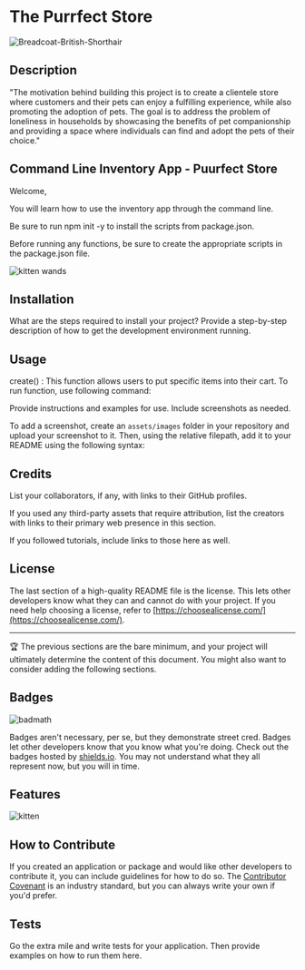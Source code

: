 # The Purrfect Store
![Breadcoat-British-Shorthair](https://github.com/JackieC1993/JackieC1993/assets/131386755/4df120cf-4703-40fd-a42d-4b4c9601af5c)
## Description

"The motivation behind building this project is to create a clientele store where customers and their pets can enjoy a fulfilling experience, while also promoting the adoption of pets. The goal is to address the problem of loneliness in households by showcasing the benefits of pet companionship and providing a space where individuals can find and adopt the pets of their choice."

 ## Command Line Inventory App - Puurfect Store
Welcome,

You will learn how to use the inventory app through the command line. 

Be sure to run npm init -y to install the scripts from package.json.

Before running any functions, be sure to create the appropriate scripts in the package.json file. 

![kitten wands](https://github.com/JackieC1993/JackieC1993/assets/131386755/e3bf8e11-b44f-4238-8e66-e8926fb7d3a0)


## Installation

What are the steps required to install your project? Provide a step-by-step description of how to get the development environment running.

## Usage
create() : This function allows users to put specific items into their cart. To run function, use following command:

 

Provide instructions and examples for use. Include screenshots as needed.

To add a screenshot, create an `assets/images` folder in your repository and upload your screenshot to it. Then, using the relative filepath, add it to your README using the following syntax:


## Credits

List your collaborators, if any, with links to their GitHub profiles.

If you used any third-party assets that require attribution, list the creators with links to their primary web presence in this section.

If you followed tutorials, include links to those here as well.

## License

The last section of a high-quality README file is the license. This lets other developers know what they can and cannot do with your project. If you need help choosing a license, refer to [https://choosealicense.com/](https://choosealicense.com/).

---

🏆 The previous sections are the bare minimum, and your project will ultimately determine the content of this document. You might also want to consider adding the following sections.

## Badges

![badmath](https://img.shields.io/github/languages/top/lernantino/badmath)

Badges aren't necessary, per se, but they demonstrate street cred. Badges let other developers know that you know what you're doing. Check out the badges hosted by [shields.io](https://shields.io/). You may not understand what they all represent now, but you will in time.

## Features

![kitten](https://github.com/JackieC1993/JackieC1993/assets/131386755/c3825de2-e129-47d1-a48f-3908f836f88d)

## How to Contribute

If you created an application or package and would like other developers to contribute it, you can include guidelines for how to do so. The [Contributor Covenant](https://www.contributor-covenant.org/) is an industry standard, but you can always write your own if you'd prefer.

## Tests

Go the extra mile and write tests for your application. Then provide examples on how to run them here.
